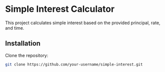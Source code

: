 # Simple Interest Calculator

This project calculates simple interest based on the provided principal, rate, and time.

## Installation

Clone the repository:

```bash
git clone https://github.com/your-username/simple-interest.git
